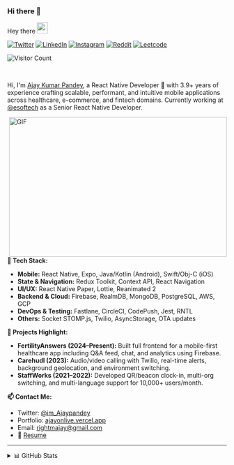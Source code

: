 ### Hi there 👋

Hey there <img src="https://media.giphy.com/media/hvRJCLFzcasrR4ia7z/giphy.gif" width="25px" />

[![Twitter](https://img.shields.io/badge/Twitter-%231DA1F2.svg?style=flat&logo=twitter&logoColor=white)](https://twitter.com/im_Ajaypandey)
[![LinkedIn](https://img.shields.io/badge/LinkedIn-%230077B5.svg?style=flat&logo=linkedin&logoColor=white)](https://www.linkedin.com/in/rightmajay/)
[![Instagram](https://img.shields.io/badge/Instagram-%23E4405F.svg?style=flat&logo=instagram&logoColor=white)](https://www.instagram.com/ajay_kr___/)
[![Reddit](https://img.shields.io/badge/Reddit-%FF4500.svg?style=flat&logo=reddit&logoColor=white)](https://www.reddit.com/user/rightmajay)
[![Leetcode](https://img.shields.io/badge/LeetCode-%23FFA116.svg?style=flat&logo=leetcode&logoColor=black)](https://leetcode.com/GittyAjay/)

![Visitor Count](https://komarev.com/ghpvc/?username=GittyAjay&color=blue)

<br />

Hi, I'm [Ajay Kumar Pandey](https://ajayonlive.vercel.app/), a React Native Developer 🚀 with 3.9+ years of experience crafting scalable, performant, and intuitive mobile applications across healthcare, e-commerce, and fintech domains. Currently working at [@esoftech](https://www.esoftech.com/) as a Senior React Native Developer.

<img align="right" alt="GIF" src="https://github.com/abhisheknaiidu/abhisheknaiidu/blob/master/code.gif?raw=true" width="500" height="320" />

**🔧 Tech Stack:**

- **Mobile:** React Native, Expo, Java/Kotlin (Android), Swift/Obj-C (iOS)
- **State & Navigation:** Redux Toolkit, Context API, React Navigation
- **UI/UX:** React Native Paper, Lottie, Reanimated 2
- **Backend & Cloud:** Firebase, RealmDB, MongoDB, PostgreSQL, AWS, GCP
- **DevOps & Testing:** Fastlane, CircleCI, CodePush, Jest, RNTL
- **Others:** Socket STOMP.js, Twilio, AsyncStorage, OTA updates

**📌 Projects Highlight:**

- **FertilityAnswers (2024–Present):** Built full frontend for a mobile-first healthcare app including Q&A feed, chat, and analytics using Firebase.
- **Carehudl (2023):** Audio/video calling with Twilio, real-time alerts, background geolocation, and environment switching.
- **StaffWorks (2021–2022):** Developed QR/beacon clock-in, multi-org switching, and multi-language support for 10,000+ users/month.

**📫 Contact Me:**
- Twitter: [@im_Ajaypandey](https://twitter.com/im_Ajaypandey)
- Portfolio: [ajayonlive.vercel.app](https://ajayonlive.vercel.app/)
- Email: rightmajay@gmail.com  
- 📄 [Resume]([https://drive.google.com/file/d/1WfIXy4n9vNXix2ApfAeyhCKYJKmg05fx/view?usp=sharing](https://drive.google.com/file/d/1VWgA8_1g4eL1lxnCIMrvNLiMtOSG1qqh/view))

---

<details>
<summary>📊 GitHub Stats</summary>
<p align="center">
  <img src="https://github-readme-stats.vercel.app/api?username=GittyAjay&show_icons=true&theme=gotham" alt="Ajay's GitHub stats" />
</p>
</details>
